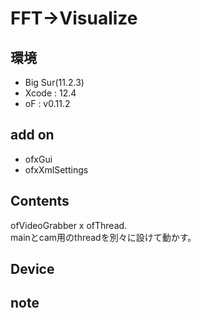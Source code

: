 # FFT->Visualize #

## 環境 ##
*	Big Sur(11.2.3)
*	Xcode : 12.4
*	oF : v0.11.2

## add on ##
* ofxGui  
* ofxXmlSettings  
  
## Contents ##
ofVideoGrabber x ofThread.  
mainとcam用のthreadを別々に設けて動かす。

## Device ##


## note ##






